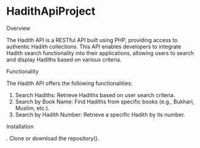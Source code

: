 # HadithApiProject

Overview

The Hadith API is a RESTful API built using PHP, providing access to authentic Hadith collections. This API enables developers to integrate Hadith search functionality into their applications, allowing users to search and display Hadiths based on various criteria.

Functionality

The Hadith API offers the following functionalities:

1. Search Hadiths: Retrieve Hadiths based on user search criteria.
2. Search by Book Name: Find Hadiths from specific books (e.g., Bukhari, Muslim, etc.).
3. Search by Hadith Number: Retrieve a specific Hadith by its number.


Installation

. Clone or download the repository().
